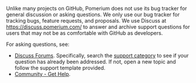 Unlike many projects on GitHub, Pomerium does not use its bug tracker for general discussion or asking questions. We only use our bug tracker for tracking bugs, feature requests, and proposals. We use Discuss at <https://discuss.pomerium.com/> to answer and archive support questions for users that may not be as comfortable with GitHub as developers.

For asking questions, see:

- [Discuss Forums](https://discuss.pomerium.com/). Specifically, search the [support category](https://discuss.pomerium.com/c/support/9) to see if your question has already been addressed. If not, open a new topic and follow the support template provided.
- [Community - Get Help](https://www.pomerium.com/docs/community/#get-help).

